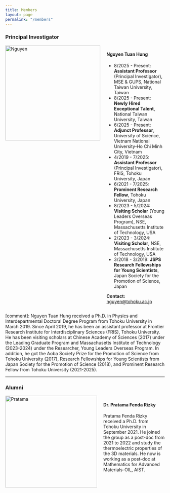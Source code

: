 ```yaml
---
title: Members
layout: page
permalink: "/members"
---
```


### Principal Investigator

<div style="display: flex; align-items: flex-start;">
  <img src="{{site.baseurl}}/assets/images/nguyen.jpg" alt="Nguyen" style="height: 300px; margin-right: 20px;">
  <div>
    <h4>Nguyen Tuan Hung</h4>
    <ul>
      <li>8/2025 - Present: <b>Assistant Professor</b> (Principal Investigator), MSE & GUPS, National Taiwan University, Taiwan</li>
      <li>8/2025 - Present: <b>Newly Hired Exceptional Talent</b>, National Taiwan University, Taiwan</li>
      <li>6/2025 - Present: <b>Adjunct Professor</b>, University of Science, Vietnam National University‑Ho Chi Minh City, Vietnam</li>
      <li>4/2019 - 7/2025: <b>Assistant Professor</b> (Principal Investigator), FRIS, Tohoku University, Japan</li>
      <li>6/2021 - 7/2025: <b>Prominent Research Fellow</b>, Tohoku University, Japan</li>
      <li>8/2023 - 5/2024: <b>Visiting Scholar</b> (Young Leaders Overseas Program), NSE, Massachusetts Institute of Technology, USA</li>
      <li>2/2023 - 3/2024: <b>Visiting Scholar</b>, NSE, Massachusetts Institute of Technology, USA</li>
      <li>3/2018 - 3/2019: <b>JSPS Research Fellowships for Young Scientists</b>, Japan Society for the Promotion of Science, Japan</li>
    </ul>
    <p><b>Contact:</b> <a href="mailto:nguyen@tohoku.ac.jp">nguyen@tohoku.ac.jp</a></p>
  </div>
</div>

[comment]: Nguyen Tuan Hung received a Ph.D. in Physics and Interdepartmental Doctoral Degree Program from Tohoku University in March 2019. Since April 2019, he has been an assistant professor at Frontier Research Institute for Interdisciplinary Sciences (FRIS), Tohoku University. He has been visiting scholars at Chinese Academy of Sciences (2017) under the Leading Graduate Program and Massachusetts Institute of Technology (2023-2024) under the Researcher, Young Leaders Overseas Program. In addition, he got the Aoba Society Prize for the Promotion of Science from Tohoku University (2017), Research Fellowships for Young Scientists from Japan Society for the Promotion of Science (2018), and Prominent Research Fellow from Tohoku University (2021-2025).

---

### Alumni

<div style="display: flex; align-items: flex-start;">
  <img src="{{site.baseurl}}/assets/images/pratama.png" alt="Pratama" style="height: 290px; margin-right: 20px;"/>
  <div>
    <h4>Dr. Pratama Fenda Rizky</h4>
    <p>Pratama Fenda Rizky received a Ph.D. from Tohoku University in September 2021. He joined the group as a post-doc from 2021 to 2022 and study the thermoelectric properties of the 3D materials. He now is working as a post-doc at Mathematics for Advanced Materials-OIL, AIST.</p>
  </div>
</div>